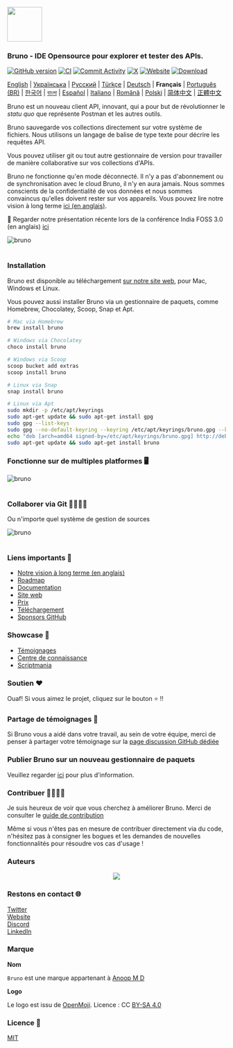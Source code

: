 <br />
<img src="../../assets/images/logo-transparent.png" width="80"/>

### Bruno - IDE Opensource pour explorer et tester des APIs.

[![GitHub version](https://badge.fury.io/gh/usebruno%2Fbruno.svg)](https://badge.fury.io/gh/usebruno%bruno)
[![CI](https://github.com/usebruno/bruno/actions/workflows/unit-tests.yml/badge.svg?branch=main)](https://github.com/usebruno/bruno/workflows/unit-tests.yml)
[![Commit Activity](https://img.shields.io/github/commit-activity/m/usebruno/bruno)](https://github.com/usebruno/bruno/pulse)
[![X](https://img.shields.io/twitter/follow/use_bruno?style=social&logo=x)](https://twitter.com/use_bruno)
[![Website](https://img.shields.io/badge/Website-Visit-blue)](https://www.usebruno.com)
[![Download](https://img.shields.io/badge/Download-Latest-brightgreen)](https://www.usebruno.com/downloads)

[English](/readme.md) | [Українська](docs/readme/readme_ua.md) | [Русский](docs/readme/readme_ru.md) | [Türkçe](docs/readme/readme_tr.md) | [Deutsch](docs/readme/readme_de.md) | **Français** | [Português (BR)](docs/readme/readme_pt_br.md) | [한국어](docs/readme/readme_kr.md) | [বাংলা](docs/readme/readme_bn.md) | [Español](docs/readme/readme_es.md) | [Italiano](docs/readme/readme_it.md) | [Română](docs/readme/readme_ro.md) | [Polski](docs/readme/readme_pl.md) | [简体中文](docs/readme/readme_cn.md) | [正體中文](docs/readme/readme_zhtw.md)

Bruno est un nouveau client API, innovant, qui a pour but de révolutionner le _statu quo_ que représente Postman et les autres outils.

Bruno sauvegarde vos collections directement sur votre système de fichiers. Nous utilisons un langage de balise de type texte pour décrire les requêtes API.

Vous pouvez utiliser git ou tout autre gestionnaire de version pour travailler de manière collaborative sur vos collections d'APIs.

Bruno ne fonctionne qu'en mode déconnecté. Il n'y a pas d'abonnement ou de synchronisation avec le cloud Bruno, il n'y en aura jamais. Nous sommes conscients de la confidentialité de vos données et nous sommes convaincus qu'elles doivent rester sur vos appareils. Vous pouvez lire notre vision à long terme [ici (en anglais)](https://github.com/usebruno/bruno/discussions/269).

📢 Regarder notre présentation récente lors de la conférence India FOSS 3.0 (en anglais) [ici](https://www.youtube.com/watch?v=7bSMFpbcPiY)

![bruno](/assets/images/landing-2.png) <br /><br />

### Installation

Bruno est disponible au téléchargement [sur notre site web](https://www.usebruno.com/downloads), pour Mac, Windows et Linux.

Vous pouvez aussi installer Bruno via un gestionnaire de paquets, comme Homebrew, Chocolatey, Scoop, Snap et Apt.

```sh
# Mac via Homebrew
brew install bruno

# Windows via Chocolatey
choco install bruno

# Windows via Scoop
scoop bucket add extras
scoop install bruno

# Linux via Snap
snap install bruno

# Linux via Apt
sudo mkdir -p /etc/apt/keyrings
sudo apt-get update && sudo apt-get install gpg
sudo gpg --list-keys
sudo gpg --no-default-keyring --keyring /etc/apt/keyrings/bruno.gpg --keyserver keyserver.ubuntu.com --recv-keys 9FA6017ECABE0266
echo "deb [arch=amd64 signed-by=/etc/apt/keyrings/bruno.gpg] http://debian.usebruno.com/ bruno stable" | sudo tee /etc/apt/sources.list.d/bruno.list
sudo apt-get update && sudo apt-get install bruno
```

### Fonctionne sur de multiples platformes 🖥️

![bruno](/assets/images/run-anywhere.png) <br /><br />

### Collaborer via Git 👩‍💻🧑‍💻

Ou n'importe quel système de gestion de sources

![bruno](/assets/images/version-control.png) <br /><br />

### Liens importants 📌

- [Notre vision à long terme (en anglais)](https://github.com/usebruno/bruno/discussions/269)
- [Roadmap](https://github.com/usebruno/bruno/discussions/384)
- [Documentation](https://docs.usebruno.com)
- [Site web](https://www.usebruno.com)
- [Prix](https://www.usebruno.com/pricing)
- [Téléchargement](https://www.usebruno.com/downloads)
- [Sponsors GitHub](https://github.com/sponsors/helloanoop)

### Showcase 🎥

- [Témoignages](https://github.com/usebruno/bruno/discussions/343)
- [Centre de connaissance](https://github.com/usebruno/bruno/discussions/386)
- [Scriptmania](https://github.com/usebruno/bruno/discussions/385)

### Soutien ❤️

Ouaf! Si vous aimez le projet, cliquez sur le bouton ⭐ !!

### Partage de témoignages 📣

Si Bruno vous a aidé dans votre travail, au sein de votre équipe, merci de penser à partager votre témoignage sur la [page discussion GitHub dédiée](https://github.com/usebruno/bruno/discussions/343)

### Publier Bruno sur un nouveau gestionnaire de paquets

Veuillez regarder [ici](/publishing.md) pour plus d'information.

### Contribuer 👩‍💻🧑‍💻

Je suis heureux de voir que vous cherchez à améliorer Bruno. Merci de consulter le [guide de contribution](../contributing/contributing_fr.md)

Même si vous n'êtes pas en mesure de contribuer directement via du code, n'hésitez pas à consigner les bogues et les demandes de nouvelles fonctionnalités pour résoudre vos cas d'usage !

### Auteurs

<div align="center">
    <a href="https://github.com/usebruno/bruno/graphs/contributors">
        <img src="https://contrib.rocks/image?repo=usebruno/bruno" />
    </a>
</div>

### Restons en contact 🌐

[Twitter](https://twitter.com/use_bruno) <br />
[Website](https://www.usebruno.com) <br />
[Discord](https://discord.com/invite/KgcZUncpjq) <br />
[LinkedIn](https://www.linkedin.com/company/usebruno)

### Marque

**Nom**

`Bruno` est une marque appartenant à [Anoop M D](https://www.helloanoop.com/)

**Logo**

Le logo est issu de [OpenMoji](https://openmoji.org/library/emoji-1F436/).
Licence : CC [BY-SA 4.0](https://creativecommons.org/licenses/by-sa/4.0/)

### Licence 📄

[MIT](/license.md)

